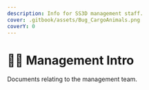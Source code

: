 ```yaml
---
description: Info for SS3D management staff.
cover: .gitbook/assets/Bug_CargoAnimals.png
coverY: 0
---
```


# 👨💼 Management Intro

Documents relating to the management team.
